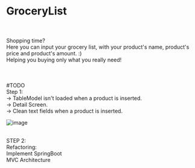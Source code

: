 # GroceryList

<br>
<br>Shopping time?
<br>Here you can input your grocery list, with your product's name, product's price and product's amount. :) 
<br>Helping you buying only what you really need!
<br>
<br>
<br>
<br>#TODO
<br>Step 1:
<br>-> TableModel isn't loaded when a product is inserted.
<br>-> Detail Screen.
<br>-> Clean text fields when a product is inserted. 
<br>

![image](https://user-images.githubusercontent.com/81332287/201991483-aeb59c58-f4e8-48f7-be30-9916d29ca2cb.png)


<br> STEP 2:
<br> Refactoring:
<br> Implement SpringBoot
<br> MVC Architecture

